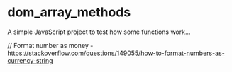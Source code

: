 # dom_array_methods
A simple JavaScript project to test how some functions work...


// Format number as money - https://stackoverflow.com/questions/149055/how-to-format-numbers-as-currency-string

